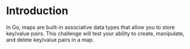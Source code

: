 # Introduction

In Go, maps are built-in associative data types that allow you to store key/value pairs. This challenge will test your ability to create, manipulate, and delete key/value pairs in a map.
